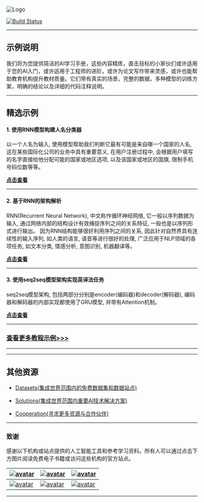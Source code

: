![Logo](http://www.tisv.cn/img/logo.png)

[![Build Status](http://www.tisv.cn/img/badge.svg)](http://www.tisv.cn/) 

---

## 示例说明

我们将为您提供简洁的AI学习手册，这些内容精炼，直击目标的小家伙们或许适用于您的AI入门，或许适用于工程师的进阶，或许为论文写作带来灵感，或许也能帮助教育机构提升教材质量。它们带有真实的场景，完整的数据，多种模型的训练方案，明确的结论以及详细的代码注释说明。


---

## 精选示例

#### 1. 使用RNN模型构建人名分类器

以一个人名为输入, 使用模型帮助我们判断它最有可能是来自哪一个国家的人名, 这在某些国际化公司的业务中具有重要意义, 在用户注册过程中, 会根据用户填写的名字直接给他分配可能的国家或地区选项, 以及该国家或地区的国旗, 限制手机号码位数等等。		

**[点击查看](http://www.aitutorials.cn:8002/2/#21-rnn)**

---


#### 2. 基于RNN的架构解析

RNN(Recurrent Neural Network), 中文称作循环神经网络, 它一般以序列数据为输入, 通过网络内部的结构设计有效捕捉序列之间的关系特征, 一般也是以序列形式进行输出。
因为RNN结构能够很好利用序列之间的关系, 因此针对自然界具有连续性的输入序列, 如人类的语言, 语音等进行很好的处理, 广泛应用于NLP领域的各项任务, 如文本分类, 情感分析, 意图识别, 机器翻译等。		

**[点击查看](http://www.aitutorials.cn:8002/1/)**


---

#### 3. 使用seq2seq模型架构实现英译法任务

seq2seq模型架构, 包括两部分分别是encoder(编码器)和decoder(解码器), 编码器和解码器的内部实现都使用了GRU模型, 并带有Attention机制。		

**[点击查看](http://www.aitutorials.cn:8002/2/#22-seq2seq)**

---

### [查看更多教程示例>>>](http://ai.tisv.cn/3/#_1)

---

---

## 其他资源

* [Datasets(集成世界范围内的免费数据集和数据站点)](https://github.com/AITutorials/datasets)

* [Solutions(集成世界范围内重要AI技术解决方案)](https://github.com/AITutorials/solutions)

* [Cooperation(寻求更多资源与合作伙伴)](https://github.com/AITutorials/cooperation)

---

### 致谢

感谢以下机构或站点提供的人工智能工具和参考学习资料。所有人可以通过点击下方图片阅读免费电子书籍或访问这些机构的官方站点。


| [![avatar](http://ai.tisv.cn/img/book11.png)](https://livebook.manning.com/book/deep-learning-with-python/) | [![avatar](https://user-images.githubusercontent.com/61530230/76381930-e7e25900-6391-11ea-861a-5ceebb96d4bd.png)](https://www.deeplearningbook.org/contents/TOC.html) | [![avatar](http://ai.tisv.cn/img/book13.png)](http://neuralnetworksanddeeplearning.com/)|
| ---- | ---- | ---- |
| [![avatar](http://ai.tisv.cn/img/t1.png)](https://tensorflow.google.cn/) |  [![avatar](http://ai.tisv.cn/img/t2.png)](https://pytorch.org/) | [![avatar](http://ai.tisv.cn/img/t3.png)](https://keras.io/) |

---
